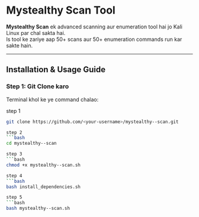 # Mystealthy Scan Tool

**Mystealthy Scan** ek advanced scanning aur enumeration tool hai jo Kali Linux par chal sakta hai.  
Is tool ke zariye aap 50+ scans aur 50+ enumeration commands run kar sakte hain.

---

## Installation & Usage Guide

### Step 1: Git Clone karo

Terminal khol ke ye command chalao:

step 1 
```bash
git clone https://github.com/<your-username>/mystealthy--scan.git

step 2
```bash
cd mystealthy--scan

step 3
```bash
chmod +x mystealthy--scan.sh

step 4
```bash
bash install_dependencies.sh

step 5
```bash
bash mystealthy--scan.sh

